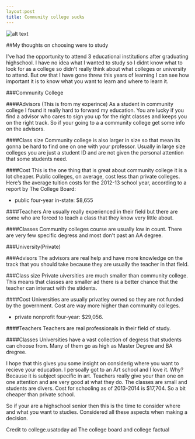 ```yaml
---
layout:post
title: Community college sucks
---
```


![alt text](http://studymagazine.com/wp-content/uploads/2010/11/College-vs-University.jpg)

##My thoughts on choosing were to study

I've had the opportunity to attend 3 educational institutions after graduating highschool. I have no idea what I wanted to study so I didnt know what to look for as a college so didn't really think about what colleges or university to attend. But ow that I have gone threw this years of learning I can see how important it is to know what you want to learn and where to learn it.


###Community College

####Advisors
(This is from my experince) As a student in community college I found it really hard to forward my education. You are lucky if you find a advisor who cares to sign you up for the right classes and keeps you on the right track. So if your going to a a community college get some info on the advisors. 

####Class size
Community college is also larger in size so that mean its gonna be hard to find one on one with your professor. Usually in large size colleges you are just a student ID and are  not given the personal attention that some students need.

####Cost
This is the one thing that is great about community college it is a lot cheaper. Public colleges, on average, cost less than private colleges. Here’s the average tuition costs for the 2012-13 school year, according to a report by The College Board:

* public four-year in-state: $8,655

####Teachers
Are usually really experienced in their field but there are some who are forced to teach a class that they know very little about. 

####Classes
Community colleges course are usually low in count. There are very few specific degress and most don't past an AA degree.

###University(Private)

###Advisors
The advisors are real help and have more knowledge on the track that you should take because they are usually the teacher in that field.

###Class size 
Private uiversities are much smaller than community college. This means that classes are smaller ad there is a better chance that the teacher can interact with the stidents.

####Cost
Universities are usually privatley owned so they are not funded by the government. Cost are way more higher than community colleges.

* private nonprofit four-year: $29,056.

####Teachers
Teachers are real professionals in their field of study. 

####Classes
Universities have a vast collection of degress that students can choose from. Many of them go as high as Master Degree and BA dregree.

I hope that this gives you some insight on considerig where you want to recieve your education. I persoally got to an Art school and I love it. Why? Because it is subject specific in art. Teachers really give your than one on one attention and are very good at what they do. The classes are small and students are divers. Cost for schooling as of 2013-2014 is $17,704. So a bit cheaper than private school. 

So if your are a highschool senior then this is the time to consider where and what you want to studies. Considered all these aspects when making a decision. 

Credit to college.usatoday ad The college board and college factual
